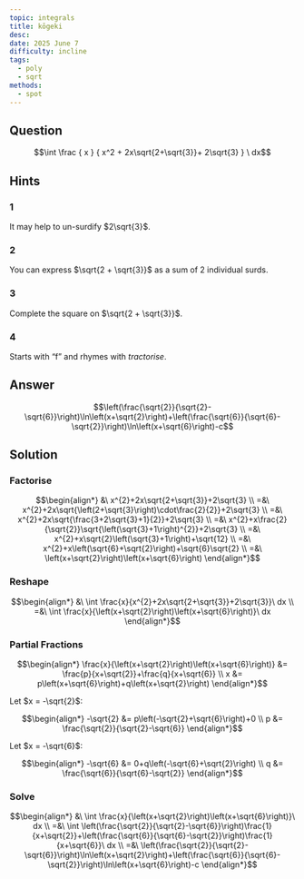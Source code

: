 ```yaml
---
topic: integrals
title: kōgeki
desc: 
date: 2025 June 7
difficulty: incline
tags:
  - poly
  - sqrt
methods:
  - spot
---
```



## Question
```math
\int
  \frac
    { x }
    { x^2 + 2x\sqrt{2+\sqrt{3}}+ 2\sqrt{3} }
\ dx
```


## Hints

### 1
It may help to un-surdify $2\sqrt{3}$.

### 2
You can express $\sqrt{2 + \sqrt{3}}$ as a sum of 2 individual surds.

### 3
Complete the square on $\sqrt{2 + \sqrt{3}}$.

### 4
Starts with “f” and rhymes with *tractorise*.


## Answer
```math
\left(\frac{\sqrt{2}}{\sqrt{2}-\sqrt{6}}\right)\ln\left(x+\sqrt{2}\right)+\left(\frac{\sqrt{6}}{\sqrt{6}-\sqrt{2}}\right)\ln\left(x+\sqrt{6}\right)-c
```


## Solution

### Factorise
```math
\begin{align*}
  &\ x^{2}+2x\sqrt{2+\sqrt{3}}+2\sqrt{3}
  \\ =&\ x^{2}+2x\sqrt{\left(2+\sqrt{3}\right)\cdot\frac{2}{2}}+2\sqrt{3}
  \\ =&\ x^{2}+2x\sqrt{\frac{3+2\sqrt{3}+1}{2}}+2\sqrt{3}
  \\ =&\ x^{2}+x\frac{2}{\sqrt{2}}\sqrt{\left(\sqrt{3}+1\right)^{2}}+2\sqrt{3}
  \\ =&\ x^{2}+x\sqrt{2}\left(\sqrt{3}+1\right)+\sqrt{12}
  \\ =&\ x^{2}+x\left(\sqrt{6}+\sqrt{2}\right)+\sqrt{6}\sqrt{2}
  \\ =&\ \left(x+\sqrt{2}\right)\left(x+\sqrt{6}\right)
\end{align*}
```

### Reshape
```math
\begin{align*}
  &\ \int \frac{x}{x^{2}+2x\sqrt{2+\sqrt{3}}+2\sqrt{3}}\ dx
  \\ =&\ \int \frac{x}{\left(x+\sqrt{2}\right)\left(x+\sqrt{6}\right)}\ dx
\end{align*}
```

### Partial Fractions
```math
\begin{align*}
  \frac{x}{\left(x+\sqrt{2}\right)\left(x+\sqrt{6}\right)} &= \frac{p}{x+\sqrt{2}}+\frac{q}{x+\sqrt{6}}
  \\ x &= p\left(x+\sqrt{6}\right)+q\left(x+\sqrt{2}\right)
\end{align*}
```

Let $x = -\sqrt{2}$:

```math
\begin{align*}
  -\sqrt{2} &= p\left(-\sqrt{2}+\sqrt{6}\right)+0
  \\ p &= \frac{\sqrt{2}}{\sqrt{2}-\sqrt{6}}
\end{align*}
```

Let $x = -\sqrt{6}$:

```math
\begin{align*}
  -\sqrt{6} &= 0+q\left(-\sqrt{6}+\sqrt{2}\right)
  \\ q &= \frac{\sqrt{6}}{\sqrt{6}-\sqrt{2}}
\end{align*}
```

### Solve
```math
\begin{align*}
  &\ \int \frac{x}{\left(x+\sqrt{2}\right)\left(x+\sqrt{6}\right)}\ dx
  \\ =&\ \int \left(\frac{\sqrt{2}}{\sqrt{2}-\sqrt{6}}\right)\frac{1}{x+\sqrt{2}}+\left(\frac{\sqrt{6}}{\sqrt{6}-\sqrt{2}}\right)\frac{1}{x+\sqrt{6}}\ dx
  \\ =&\ \left(\frac{\sqrt{2}}{\sqrt{2}-\sqrt{6}}\right)\ln\left(x+\sqrt{2}\right)+\left(\frac{\sqrt{6}}{\sqrt{6}-\sqrt{2}}\right)\ln\left(x+\sqrt{6}\right)-c
\end{align*}
```
